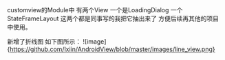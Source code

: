 customview的Module中
有两个View
一个是LoadingDialog
一个StateFrameLayout
这两个都是同事写的我把它抽出来了
方便后续再其他的项目中使用。

新增了折线图 如下图所示：
![image]{https://github.com/lxiin/AndroidView/blob/master/images/line_view.png}